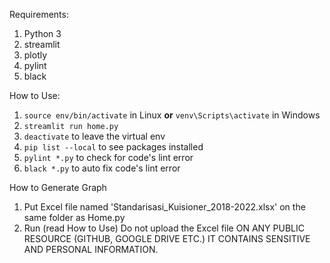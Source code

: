 Requirements:
1. Python 3
2. streamlit
3. plotly
4. pylint
5. black


How to Use:
1. `source env/bin/activate` in Linux **or** `venv\Scripts\activate` in Windows
2. `streamlit run home.py`
3. `deactivate` to leave the virtual env
4. `pip list --local` to see packages installed
5. `pylint *.py` to check for code's lint error
6. `black *.py` to auto fix code's lint error

How to Generate Graph
1. Put Excel file named 'Standarisasi_Kuisioner_2018-2022.xlsx' on the same folder as Home.py
2. Run (read How to Use)
Do not upload the Excel file ON ANY PUBLIC RESOURCE (GITHUB, GOOGLE DRIVE ETC.) IT CONTAINS SENSITIVE AND PERSONAL INFORMATION.
